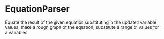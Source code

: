 # EquationParser
Equate the result of the given equation substituting in the updated variable values, make a rough graph of the equation, substitute a range of values for a variables
